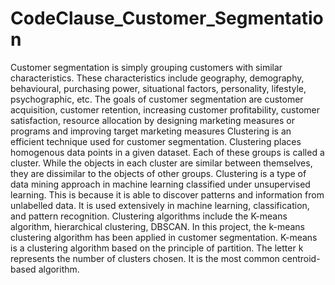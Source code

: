 # CodeClause_Customer_Segmentation
Customer segmentation is simply grouping customers with similar characteristics. These characteristics include geography, demography, behavioural, purchasing power, situational factors, personality, lifestyle, psychographic, etc. The goals of customer segmentation are customer acquisition, customer retention, increasing customer profitability, customer satisfaction, resource allocation by designing marketing measures or programs and improving target marketing measures
Clustering is an efficient technique used for customer segmentation. Clustering places homogenous data points in a given dataset. Each of these groups is called a cluster. While the objects in each cluster are similar between themselves, they are dissimilar to the objects of other groups. Clustering is a type of data mining approach in machine learning classified under unsupervised learning. This is because it is able to discover patterns and information from unlabelled data. It is used extensively in machine learning, classification, and pattern recognition.
Clustering algorithms include the K-means algorithm, hierarchical clustering, DBSCAN. In this project, the k-means clustering algorithm has been applied in customer segmentation. K-means is a clustering algorithm based on the principle of partition. The letter k represents the number of clusters chosen. It is the most common centroid-based algorithm.
